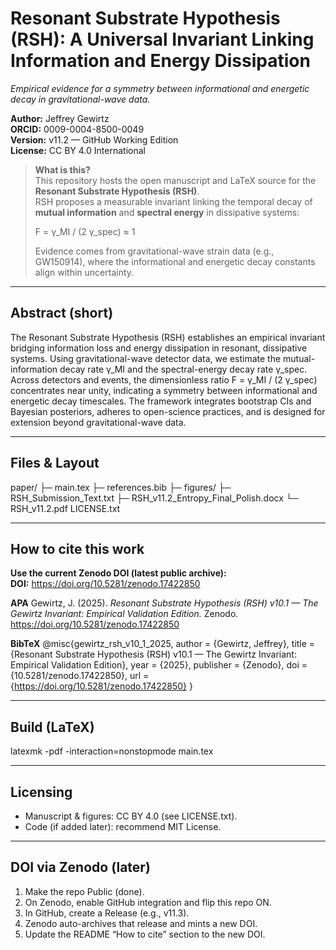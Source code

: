 # Resonant Substrate Hypothesis (RSH): A Universal Invariant Linking Information and Energy Dissipation
*Empirical evidence for a symmetry between informational and energetic decay in gravitational-wave data.*

**Author:** Jeffrey Gewirtz  
**ORCID:** 0009-0004-8500-0049  
**Version:** v11.2 — GitHub Working Edition  
**License:** CC BY 4.0 International

> **What is this?**  
> This repository hosts the open manuscript and LaTeX source for the **Resonant Substrate Hypothesis (RSH)**.  
> RSH proposes a measurable invariant linking the temporal decay of **mutual information** and **spectral energy** in dissipative systems:
>
> F = γ_MI / (2 γ_spec) ≈ 1
>
> Evidence comes from gravitational-wave strain data (e.g., GW150914), where the informational and energetic decay constants align within uncertainty.

---

## Abstract (short)
The Resonant Substrate Hypothesis (RSH) establishes an empirical invariant bridging information loss and energy dissipation in resonant, dissipative systems. Using gravitational-wave detector data, we estimate the mutual-information decay rate γ_MI and the spectral-energy decay rate γ_spec. Across detectors and events, the dimensionless ratio F = γ_MI / (2 γ_spec) concentrates near unity, indicating a symmetry between informational and energetic decay timescales. The framework integrates bootstrap CIs and Bayesian posteriors, adheres to open-science practices, and is designed for extension beyond gravitational-wave data.

---

## Files & Layout
paper/
  ├─ main.tex
  ├─ references.bib
  ├─ figures/
  ├─ RSH_Submission_Text.txt
  ├─ RSH_v11.2_Entropy_Final_Polish.docx
  └─ RSH_v11.2.pdf
LICENSE.txt

---

## How to cite this work

**Use the current Zenodo DOI (latest public archive):**  
**DOI:** https://doi.org/10.5281/zenodo.17422850

**APA**
Gewirtz, J. (2025). *Resonant Substrate Hypothesis (RSH) v10.1 — The Gewirtz Invariant: Empirical Validation Edition.* Zenodo. https://doi.org/10.5281/zenodo.17422850

**BibTeX**
@misc{gewirtz_rsh_v10_1_2025,
  author    = {Gewirtz, Jeffrey},
  title     = {Resonant Substrate Hypothesis (RSH) v10.1 — The Gewirtz Invariant: Empirical Validation Edition},
  year      = {2025},
  publisher = {Zenodo},
  doi       = {10.5281/zenodo.17422850},
  url       = {https://doi.org/10.5281/zenodo.17422850}
}

---

## Build (LaTeX)
latexmk -pdf -interaction=nonstopmode main.tex

---

## Licensing
- Manuscript & figures: CC BY 4.0 (see LICENSE.txt).  
- Code (if added later): recommend MIT License.

---

## DOI via Zenodo (later)
1. Make the repo Public (done).  
2. On Zenodo, enable GitHub integration and flip this repo ON.  
3. In GitHub, create a Release (e.g., v11.3).  
4. Zenodo auto-archives that release and mints a new DOI.  
5. Update the README “How to cite” section to the new DOI.
